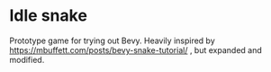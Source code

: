 # Idle snake

Prototype game for trying out Bevy. Heavily inspired by https://mbuffett.com/posts/bevy-snake-tutorial/ ,
 but expanded and modified.
